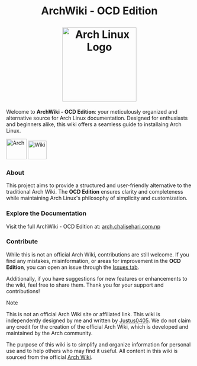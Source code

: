 <h1 align="center">
  
ArchWiki - OCD Edition  

<img src="https://archlinux.org/static/logos/archlinux-logo-light-scalable.1ae4cc2e2469.svg" width="200" alt="Arch Linux Logo" />

</h1>

Welcome to **ArchWiki - OCD Edition**: your meticulously organized and alternative source for Arch Linux documentation. Designed for enthusiasts and beginners alike, this wiki offers a seamless guide to installaing Arch Linux.  

<a href="https://archlinux.org/" target="_blank"><img alt="Arch" src="https://img.shields.io/badge/ARCH-1793D1?style=flat-square" width="55"></a> <a href="https://arch.chalisehari.com.np" target="_blank"><img alt="Wiki" src="https://img.shields.io/badge/WIKI-98c379?style=flat-square" width="50"></a>

### About  

This project aims to provide a structured and user-friendly alternative to the traditional Arch Wiki. The **OCD Edition** ensures clarity and completeness while maintaining Arch Linux's philosophy of simplicity and customization.

### Explore the Documentation  

Visit the full ArchWiki - OCD Edition at: [arch.chalisehari.com.np](https://arch.chalisehari.com.np)

<!--

[![GitHub Actions Build Status][check]][link]

-->

### Contribute  

While this is not an official Arch Wiki, contributions are still welcome. If you find any mistakes, misinformation, or areas for improvement in the **OCD Edition**, you can open an issue through the [Issues tab](https://github.com/harilvfs/Arch-Wiki/issues/new/choose).  

Additionally, if you have suggestions for new features or enhancements to the wiki, feel free to share them. Thank you for your support and contributions!

> [!NOTE]
> This is not an official Arch Wiki site or affiliated link. This wiki is independently designed by me and written by [Justus0405](https://github.com/Justus0405/Arch-Wiki). We do not claim any credit for the creation of the official Arch Wiki, which is developed and maintained by the Arch community.
>
> The purpose of this wiki is to simplify and organize information for personal use and to help others who may find it useful. All content in this wiki is sourced from the official [Arch Wiki](https://wiki.archlinux.org/title/Main_page).

<!--

[check]: https://github.com/harilvfs/Arch-Wiki/actions/workflows/deploy.yml/badge.svg
[link]: https://github.com/harilvfs/Arch-Wiki/actions/workflows/deploy.yml

-->
